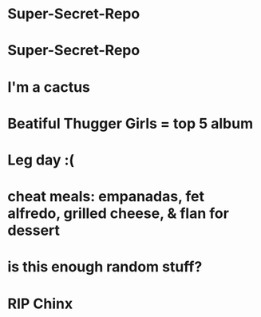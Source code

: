# Super-Secret-Repo
# Super-Secret-Repo
# I'm a cactus
# Beatiful Thugger Girls = top 5 album
# Leg day :(
# cheat meals: empanadas, fet alfredo, grilled cheese, & flan for dessert
# is this enough random stuff?
# RIP Chinx
